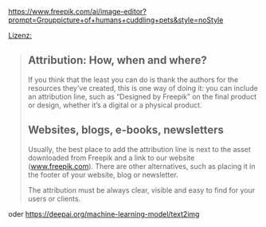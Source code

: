 https://www.freepik.com/ai/image-editor?prompt=Grouppicture+of+humans+cuddling+pets&style=noStyle


[Lizenz:](https://support.freepik.com/s/article/Attribution-How-when-and-where?language=en_US)
>
> ## Attribution: How, when and where?
> If you think that the least you can do is thank the authors for the resources they’ve created, this is one way of doing it: you can include an attribution line, such as “Designed by Freepik” on the final product or design, whether it’s a digital or a physical product.
> 
> ## Websites, blogs, e-books, newsletters
> Usually, the best place to add the attribution line is next to the asset downloaded from Freepik and a link to our website (www.freepik.com). There are other alternatives, such as placing it in the footer of your website, blog or newsletter.
> 
> The attribution must be always clear, visible and easy to find for your users or clients.

oder https://deepai.org/machine-learning-model/text2img

